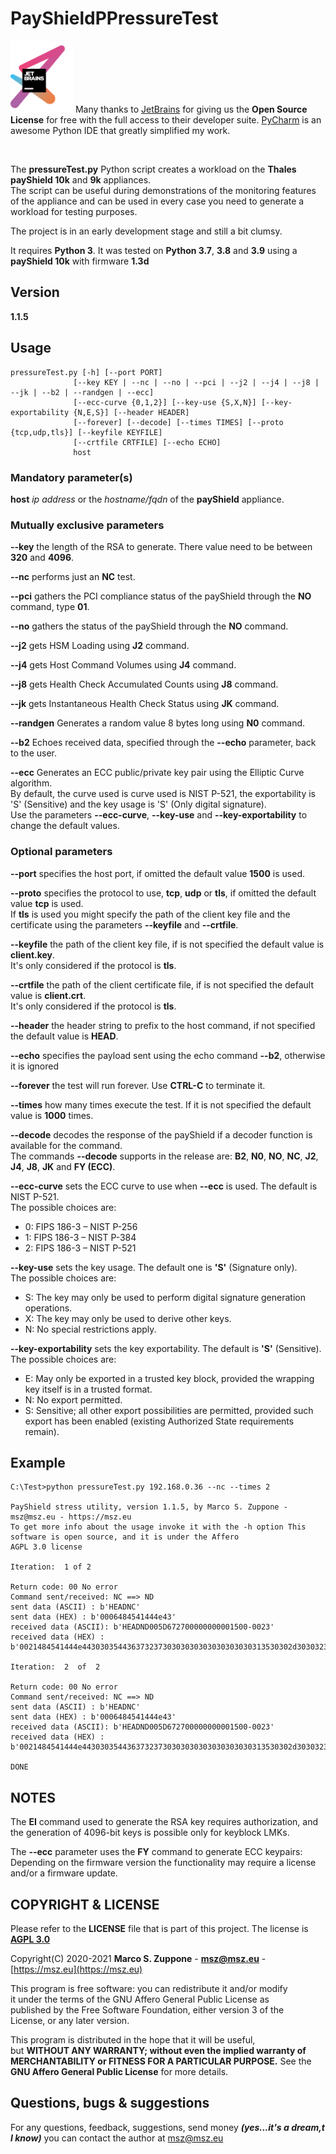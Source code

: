 # PayShieldPPressureTest

<a href="https://www.jetbrains.com/?from=PayshieldPPressureTest"><img src=images/jetbrains-variant-3.png width=100></a>
Many thanks to <a href="https://www.jetbrains.com/?from=PayshieldPPressureTest">JetBrains</a> for giving us the <b>Open
Source License</b> for free with the full access to their developer suite.
<a href="https://www.jetbrains.com/pycharm/?from=PayshieldPPressureTesPyCharm">PyCharm</a> is an awesome Python IDE that
greatly simplified my work.

&nbsp;

The **pressureTest.py** Python script creates a workload on the **Thales payShield 10k** and **9k** appliances.  
The script can be useful during demonstrations of the monitoring features of the appliance and can be used in every case
you need to generate a workload for testing purposes.

The project is in an early development stage and still a bit clumsy.

It requires **Python 3**. It was tested on **Python 3.7**, **3.8** and **3.9** using a **payShield 10k** with firmware **1.3d**

## Version

**1.1.5**

## Usage

    pressureTest.py [-h] [--port PORT]
                  [--key KEY | --nc | --no | --pci | --j2 | --j4 | --j8 | --jk | --b2 | --randgen | --ecc]
                  [--ecc-curve {0,1,2}] [--key-use {S,X,N}] [--key-exportability {N,E,S}] [--header HEADER]
                  [--forever] [--decode] [--times TIMES] [--proto {tcp,udp,tls}] [--keyfile KEYFILE] 
                  [--crtfile CRTFILE] [--echo ECHO]
                  host

### Mandatory parameter(s)

**host** *ip address* or the *hostname/fqdn* of the **payShield** appliance.

### Mutually exclusive parameters

**--key** the length of the RSA to generate. There value need to be between **320** and **4096**.

**--nc** performs just an **NC** test. 

**--pci** gathers the PCI compliance status of the payShield through the **NO** command, type **01**. 

**--no** gathers the status of the payShield through the **NO** command. 

**--j2** gets HSM Loading using **J2** command. 

**--j4** gets Host Command Volumes using **J4** command. 

**--j8** gets Health Check Accumulated Counts using **J8** command. 

**--jk** gets Instantaneous Health Check Status using **JK** command. 

**--randgen** Generates a random value 8 bytes long using **N0** command.

**--b2** Echoes received data, specified through the **--echo** parameter, back to the user.

**--ecc** Generates an ECC public/private key pair using the Elliptic Curve algorithm.  
By default, the curve used is curve used is NIST P-521, the exportability is 'S' (Sensitive)
and the key usage is 'S' (Only digital signature).  
Use the parameters **--ecc-curve**, **--key-use** and **--key-exportability** to change the default values. 

### Optional parameters

**--port** specifies the host port, if omitted the default value **1500** is used.

**--proto** specifies the protocol to use, **tcp**, **udp** or **tls**, if omitted the default value **tcp**
is used.  
If **tls** is used you might specify the path of the client key file and the certificate using the parameters **--keyfile** and **--crtfile**.

**--keyfile** the path of the client key file, if is not specified the default value is **client.key**.  
It's only considered if the protocol is **tls**.

**--crtfile** the path of the client certificate file, if is not specified the default value is **client.crt**.  
It's only considered if the protocol is **tls**.

**--header** the header string to prefix to the host command, if not specified the default value is **HEAD**.

**--echo** specifies the payload sent using the echo command **--b2**, otherwise it is ignored

**--forever** the test will run forever. Use **CTRL-C** to terminate it.

**--times** how many times execute the test. If it is not specified the default value is **1000** times.

**--decode** decodes the response of the payShield if a decoder function is available for the command.  
The commands **--decode** supports in the release are: **B2**, **N0**, **NO**, **NC**, **J2**, **J4**, **J8**, **JK** and **FY (ECC)**.

**--ecc-curve** sets the ECC curve to use when **--ecc** is used. The default is NIST P-521.  
The possible choices are:
 - 0: FIPS 186-3 – NIST P-256
 - 1: FIPS 186-3 – NIST P-384
 - 2: FIPS 186-3 – NIST P-521

**--key-use** sets the key usage. The default one is **'S'** (Signature only).   
The possible choices are:
 - S: The key may only be used to perform digital signature generation operations. 
 - X: The key may only be used to derive other keys. 
 - N: No special restrictions apply.

**--key-exportability** sets the key exportability. The default is **'S'** (Sensitive).  
The possible choices are:
 - E: May only be exported in a trusted key block, provided the wrapping key itself is in a trusted format.
 - N: No export permitted.
 - S: Sensitive; all other export possibilities are permitted, provided such export has been enabled (existing Authorized State requirements remain).
 
## Example

    C:\Test>python pressureTest.py 192.168.0.36 --nc --times 2

    PayShield stress utility, version 1.1.5, by Marco S. Zuppone - msz@msz.eu - https://msz.eu
    To get more info about the usage invoke it with the -h option This software is open source, and it is under the Affero
    AGPL 3.0 license

    Iteration:  1 of 2

    Return code: 00 No error
    Command sent/received: NC ==> ND
    sent data (ASCII) : b'HEADNC'
    sent data (HEX) : b'0006484541444e43'
    received data (ASCII): b'HEADND005D672700000000001500-0023'
    received data (HEX) : b'0021484541444e44303035443637323730303030303030303030313530302d30303233'
    
    Iteration:  2  of  2
    
    Return code: 00 No error
    Command sent/received: NC ==> ND
    sent data (ASCII) : b'HEADNC'
    sent data (HEX) : b'0006484541444e43'
    received data (ASCII): b'HEADND005D672700000000001500-0023'
    received data (HEX) : b'0021484541444e44303035443637323730303030303030303030313530302d30303233'
    
    DONE

## NOTES

The **EI** command used to generate the RSA key requires authorization, and the generation of 4096-bit keys is possible only for keyblock LMKs.

The **--ecc** parameter uses the **FY** command to generate ECC keypairs: 
Depending on the firmware version the functionality may require a license and/or a firmware update.

## COPYRIGHT & LICENSE
  Please refer to the **LICENSE** file that is part of this project.
  The license is **[AGPL 3.0](https://www.gnu.org/licenses/agpl-3.0.en.html)**
  
  Copyright(C) 2020-2021  **Marco S. Zuppone** - **msz@msz.eu** - [https://msz.eu](https://msz.eu)

This program is free software: you can redistribute it and/or modify  
it under the terms of the GNU Affero General Public License as  
published by the Free Software Foundation, either version 3 of the  
License, or any later version.

This program is distributed in the hope that it will be useful,  
but **WITHOUT ANY WARRANTY; without even the implied warranty of  
MERCHANTABILITY or FITNESS FOR A PARTICULAR PURPOSE.** See the  
**GNU Affero General Public License** for more details.

## Questions, bugs & suggestions
For any questions, feedback, suggestions, send money ***(yes...it's a dream,t I know)*** you can contact the author at [msz@msz.eu](mailto:msz@msz.eu)
